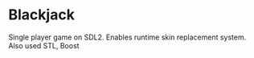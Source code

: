 # Blackjack

Single player game on SDL2. Enables runtime skin replacement system.
Also used STL, Boost
